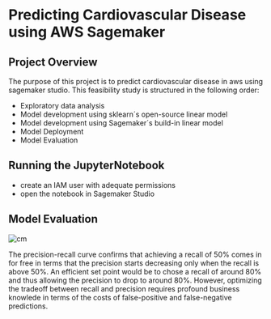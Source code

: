# Predicting Cardiovascular Disease using AWS Sagemaker

## Project Overview
The purpose of this project is to predict cardiovascular disease in aws using sagemaker studio. This feasibility study is structured in the following order:
- Exploratory data analysis
- Model development using sklearn´s open-source linear model
- Model development using Sagemaker´s build-in linear model
- Model Deployment
- Model Evaluation

## Running the JupyterNotebook
- create an IAM user with adequate permissions
- open the notebook in Sagemaker Studio

## Model Evaluation

![cm](images/confusion_mat.PNG)

The precision-recall curve confirms that achieving a recall of 50% comes in for free in terms that the precision starts decreasing only when the recall is above 50%. An efficient set point would be to chose a recall of around 80% and thus allowing the precision to drop to around 80%. However, optimizing the tradeoff between recall and precision requires profound business knowlede in terms of the costs of false-positive and false-negative predictions.  

